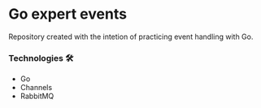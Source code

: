 # Go expert events

Repository created with the intetion of practicing event handling with Go.

### Technologies 🛠
- Go
- Channels
- RabbitMQ


